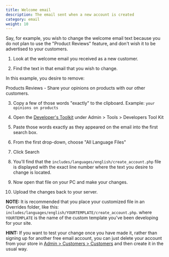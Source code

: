 ```yaml
---
title: Welcome email 
description: The email sent when a new account is created 
category: email
weight: 10
---
```

Say, for example, you wish to change the welcome email text because you do not plan to use the "Product Reviews" feature, and don't wish it to be advertised to your customers.

1. Look at the welcome email you received as a new customer.

2. Find the text in that email that you wish to change.

In this example, you desire to remove:

Products Reviews - Share your opinions on products with our other customers.

3. Copy a few of those words "exactly" to the clipboard. Example: `your opinions on products`

4. Open the [Developer's Toolkit](/user/admin/developers_toolkit) under Admin > Tools > Developers Tool Kit

5. Paste those words exactly as they appeared on the email into the first search box.

6. From the first drop-down, choose "All Language Files"

7. Click Search

8. You'll find that the `includes/languages/english/create_account.php` file is displayed with the exact line number where the text you desire to change is located.

9. Now open that file on your PC and make your changes.

10. Upload the changes back to your server.

**NOTE:** It is recommended that you place your customized file in an Overrides folder, like this:
`includes/languages/english/YOURTEMPLATE/create_account.php`.
where `YOURTEMPLATE` is the name of the custom template you've been developing for your site.

**HINT:** If you want to test your change once you have made it, rather than signing up for another free email account, you can just delete your account from your store in [Admin > Customers > Customers](/user/admin_pages/customers/customers/) and then create it in the usual way.

